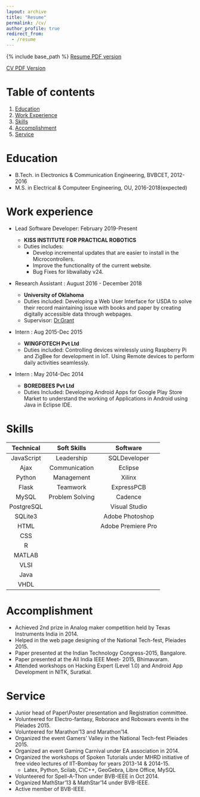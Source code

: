 ```yaml
---
layout: archive
title: "Resume"
permalink: /cv/
author_profile: true
redirect_from:
  - /resume
---
```


{% include base_path %}
[Resume PDF version](https://prithvirajkadiyala.github.io/files/Resume_PrithvirajKadiyala.pdf)

[CV PDF Version](http://prithvirajkadiyala.github.io/files/Prithviraj_Kadiyala-CV.pdf)

# Table of contents
1. [Education](#education)
2. [Work Experience](#work-experience)
3. [Skills](#skills)
4. [Accomplishment](#accomplishment)
5. [Service](#service)

Education
======
* B.Tech. in Electronics & Communication Engineering, BVBCET, 2012-2016
* M.S. in Electrical & Computeer Engineering, OU, 2016-2018(expected)

Work experience
======
* Lead Software Developer: February 2019-Present
  * **KISS INSTITUTE FOR PRACTICAL ROBOTICS**
  * Duties includes:
    * Develop incremental updates that are easier to install in the Microcontrollers.
    * Improve the functionality of the current website.
    * Bug Fixes for libwallaby v24.

* Research Assistant : August 2016 - December 2018
  * **University of Oklahoma**
  * Duties included: Developing a Web User Interface for USDA to solve their record maintaining issue with books and paper by creating digitally accessible data through webpages.
  * Supervisor: [Dr.Grant](http://www.christangrant.com/)
  
* Intern : Aug 2015-Dec 2015
  * **WINGFOTECH Pvt Ltd**
  * Duties included: Controlling devices wirelessly using Raspberry Pi and ZigBee for development in IoT. Using Remote devices to perform daily activities seamlessly.
  
* Intern : May 2014-Dec 2014
  * **BOREDBEES Pvt Ltd**
  * Duties Included: Developing Android Apps for Google Play Store Market to understand the working of Applications in Android using Java in Eclipse IDE.
  
  
Skills
======

| Technical     | Soft Skills  | Software       |
|:-------------:|:------------:|:--------------:|
| JavaScript    | Leadership   | SQLDeveloper   |
| Ajax          | Communication| Eclipse        |
| Python        | Management   | Xilinx         |
| Flask         | Teamwork     | ExpressPCB     |
| MySQL         | Problem Solving| Cadence      |
| PostgreSQL    |              | Visual Studio  |
| SQLite3       |              | Adobe Photoshop|
| HTML          |              | Adobe Premiere Pro |
| CSS           |              |                |
| R             |              |                |
| MATLAB        |              |                |
| VLSI          |              |                |
| Java          |              |                |
| VHDL          |              |                |
 
 
Accomplishment
======
  * Achieved 2nd prize in Analog maker competition held by Texas Instruments India in 2014.
  * Helped in the web page designing of the National Tech-fest, Pleiades 2015.
  * Paper presented at the Indian Technology Congress-2015, Bangalore.
  * Paper presented at the All India IEEE Meet- 2015, Bhimavaram.
  * Attended workshops on Hacking Expert (Level 1.0) and Android App Development in NITK, Suratkal.
 
 
Service
======

  * Junior head of Paper\Poster presentation and Registration committee.
  * Volunteered for Electro-fantasy, Roborace and Robowars events in the Pleiades 2015.
  * Volunteered for Marathon’13 and Marathon’14.
  * Organized the event Gamers’ Valley in the National Tech-fest Pleiades 2015.
  * Organized an event Gaming Carnival under EA association in 2014.
  * Organized the workshops of Spoken Tutorials under MHRD initiative of free video lectures of IIT-Bombay for years 2013-14 & 2014-15.
    * Latex, Python, Scilab, C\C++, GeoGebra, Libre Office, MySQL
  * Volunteered for Spell-A-Thon under BVB-IEEE in Oct 2014.
  * Organized MathStar’13 & MathStar’14 under BVB-IEEE.
  * Active member of BVB-IEEE.
